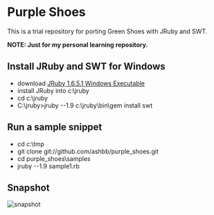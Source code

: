 Purple Shoes
==========

This is a trial repository for porting Green Shoes with JRuby and SWT. 

**NOTE: Just for my personal learning repository.**

Install JRuby and SWT for Windows
----------------------------------

- download [JRuby 1.6.5.1 Windows Executable](http://jruby.org/download)
- install JRuby into c:\jruby
- cd c:\jruby
- C:\jruby>jruby --1.9 c:\jruby\bin\gem install swt

Run a sample snippet
--------------------

- cd c:\tmp
- git clone git://github.com/ashbb/purple_shoes.git
- cd purple_shoes\samples
- jruby --1.9 sample1.rb

Snapshot
---------

![snapshot](https://github.com/ashbb/brown_shoes/raw/master/snapshots/sample1.png)
